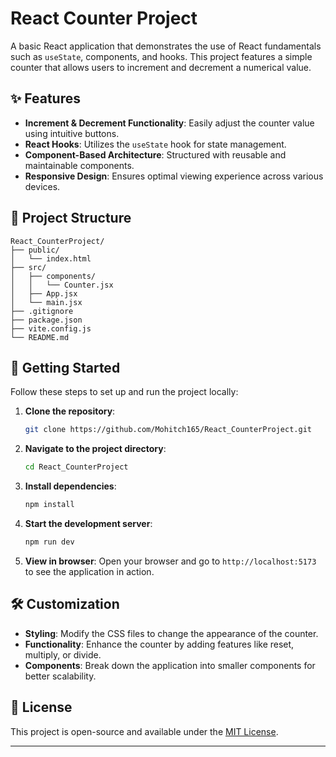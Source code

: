 # React Counter Project

A basic React application that demonstrates the use of React fundamentals such as `useState`, components, and hooks. This project features a simple counter that allows users to increment and decrement a numerical value.

## ✨ Features

- **Increment & Decrement Functionality**: Easily adjust the counter value using intuitive buttons.
- **React Hooks**: Utilizes the `useState` hook for state management.
- **Component-Based Architecture**: Structured with reusable and maintainable components.
- **Responsive Design**: Ensures optimal viewing experience across various devices.

## 📁 Project Structure

```
React_CounterProject/
├── public/
│   └── index.html
├── src/
│   ├── components/
│   │   └── Counter.jsx
│   ├── App.jsx
│   └── main.jsx
├── .gitignore
├── package.json
├── vite.config.js
└── README.md
```

## 🚀 Getting Started

Follow these steps to set up and run the project locally:

1. **Clone the repository**:
   ```bash
   git clone https://github.com/Mohitch165/React_CounterProject.git
   ```

2. **Navigate to the project directory**:
   ```bash
   cd React_CounterProject
   ```

3. **Install dependencies**:
   ```bash
   npm install
   ```

4. **Start the development server**:
   ```bash
   npm run dev
   ```

5. **View in browser**:
   Open your browser and go to `http://localhost:5173` to see the application in action.


## 🛠️ Customization

- **Styling**: Modify the CSS files to change the appearance of the counter.
- **Functionality**: Enhance the counter by adding features like reset, multiply, or divide.
- **Components**: Break down the application into smaller components for better scalability.

## 📄 License

This project is open-source and available under the [MIT License](LICENSE).

---
